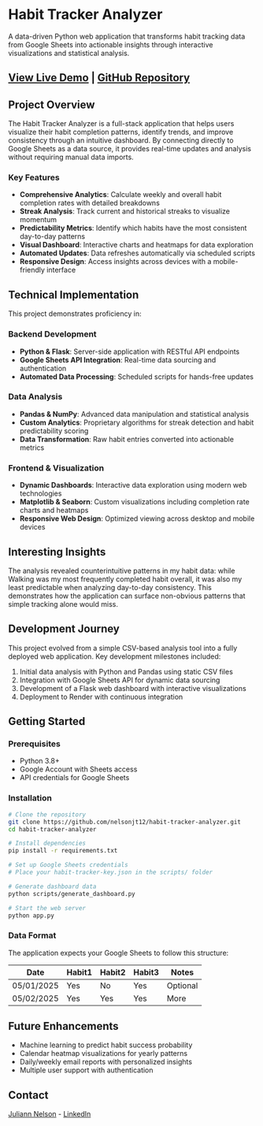 # Habit Tracker Analyzer

A data-driven Python web application that transforms habit tracking data from Google Sheets into actionable insights through interactive visualizations and statistical analysis.

## [View Live Demo](https://habit-tracker-analyzer.onrender.com) | [GitHub Repository](https://github.com/nelsonjt12/habit-tracker-analyzer)

## Project Overview

The Habit Tracker Analyzer is a full-stack application that helps users visualize their habit completion patterns, identify trends, and improve consistency through an intuitive dashboard. By connecting directly to Google Sheets as a data source, it provides real-time updates and analysis without requiring manual data imports.

### Key Features

- **Comprehensive Analytics**: Calculate weekly and overall habit completion rates with detailed breakdowns
- **Streak Analysis**: Track current and historical streaks to visualize momentum
- **Predictability Metrics**: Identify which habits have the most consistent day-to-day patterns
- **Visual Dashboard**: Interactive charts and heatmaps for data exploration
- **Automated Updates**: Data refreshes automatically via scheduled scripts
- **Responsive Design**: Access insights across devices with a mobile-friendly interface

## Technical Implementation

This project demonstrates proficiency in:

### Backend Development
- **Python & Flask**: Server-side application with RESTful API endpoints
- **Google Sheets API Integration**: Real-time data sourcing and authentication
- **Automated Data Processing**: Scheduled scripts for hands-free updates

### Data Analysis
- **Pandas & NumPy**: Advanced data manipulation and statistical analysis
- **Custom Analytics**: Proprietary algorithms for streak detection and habit predictability scoring
- **Data Transformation**: Raw habit entries converted into actionable metrics

### Frontend & Visualization
- **Dynamic Dashboards**: Interactive data exploration using modern web technologies
- **Matplotlib & Seaborn**: Custom visualizations including completion rate charts and heatmaps
- **Responsive Web Design**: Optimized viewing across desktop and mobile devices

## Interesting Insights

The analysis revealed counterintuitive patterns in my habit data: while Walking was my most frequently completed habit overall, it was also my least predictable when analyzing day-to-day consistency. This demonstrates how the application can surface non-obvious patterns that simple tracking alone would miss.

## Development Journey

This project evolved from a simple CSV-based analysis tool into a fully deployed web application. Key development milestones included:

1. Initial data analysis with Python and Pandas using static CSV files
2. Integration with Google Sheets API for dynamic data sourcing
3. Development of a Flask web dashboard with interactive visualizations
4. Deployment to Render with continuous integration

## Getting Started

### Prerequisites
- Python 3.8+
- Google Account with Sheets access
- API credentials for Google Sheets

### Installation

```bash
# Clone the repository
git clone https://github.com/nelsonjt12/habit-tracker-analyzer.git
cd habit-tracker-analyzer

# Install dependencies
pip install -r requirements.txt

# Set up Google Sheets credentials
# Place your habit-tracker-key.json in the scripts/ folder

# Generate dashboard data
python scripts/generate_dashboard.py

# Start the web server
python app.py
```

### Data Format

The application expects your Google Sheets to follow this structure:

| Date       | Habit1   | Habit2   | Habit3   | Notes     |
|------------|----------|----------|----------|-----------|
| 05/01/2025 | Yes      | No       | Yes      | Optional  |
| 05/02/2025 | Yes      | Yes      | Yes      | More      |

## Future Enhancements

- Machine learning to predict habit success probability
- Calendar heatmap visualizations for yearly patterns
- Daily/weekly email reports with personalized insights
- Multiple user support with authentication

## Contact

[Juliann Nelson](mailto:julianntnelson@gmail.com) - [LinkedIn](https://www.linkedin.com/in/juliannnelson/)
